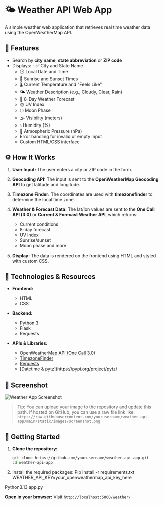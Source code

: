 # 🌤️ Weather API Web App

A simple weather web application that retrieves real time weather data using the OpenWeatherMap API. 


## 🔧 Features

- Search by **city name**, **state abbreviation** or **ZIP code**
- Displays:
         - ✅ City and State Name
  - 🕒 Local Date and Time
  - 🌅 Sunrise and Sunset Times
  - 🌡️ Current Temperature and "Feels Like"
  - 🌤️ Weather Description (e.g., Cloudy, Clear, Rain)
  - 📆 8-Day Weather Forecast
  - 🌞 UV Index
  - 🌕 Moon Phase
  - 🌫️ Visibility (meters)
  - 💧 Humidity (%)
  - 🎯 Atmospheric Pressure (hPa)
  - Error handling for invalid or empty input
  - Custom HTML/CSS interface
 

## ⚙️ How It Works

1. **User Input:** The user enters a city or ZIP code in the form.
2. **Geocoding API:** The input is sent to the **OpenWeatherMap Geocoding API** to get latitude and longitude.
3. **Timezone Finder:** The coordinates are used with **timezonefinder** to determine the local time zone.
4. **Weather & Forecast Data:** The lat/lon values are sent to the **One Call API (3.0)** or **Current & Forecast Weather API**, which returns:
   - Current conditions
   - 8-day forecast
   - UV index
   - Sunrise/sunset
   - Moon phase and more

5. **Display:** 
The data is rendered on the frontend using HTML and styled with custom CSS.


## 🧰 Technologies & Resources

- **Frontend:**
  - HTML
  - CSS

- **Backend:**
  - Python 3
  - Flask
  - Requests

- **APIs & Libraries:**
  - [OpenWeatherMap API (One Call 3.0)](https://openweathermap.org/api/one-call-3)
  - [TimezoneFinder](https://pypi.org/project/timezonefinder/)
  - [Requests](https://docs.python-requests.org/)
  - [Datetime & pytz](https://pypi.org/project/pytz/



## 📸 Screenshot

![Weather App Screenshot](path/to/your/screenshot.png)

> Tip: You can upload your image to the repository and update this path. If hosted on GitHub, you can use a raw file link like:
> `https://raw.githubusercontent.com/yourusername/weather-api-app/main/static/images/screenshot.png`

## 🚀 Getting Started

1. **Clone the repository:**
   ```bash
   git clone https://github.com/yourusername/weather-api-app.git
   cd weather-api-app


2. Install the required packages:
	Pip install -r requirements.txt
	WEATHER_API_KEY=your_openweathermap_api_key_here

  Python3.13  app.py

**Open in your browser:**
   Visit `http://localhost:5000/weather/`
